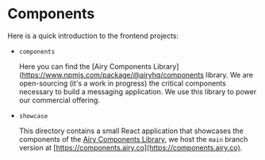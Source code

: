 # Components

Here is a quick introduction to the frontend projects:

- `components`

  Here you can find the [Airy
  Components Library](https://www.npmjs.com/package/@airyhq/components library. We are open-sourcing
  (it's a work in progress) the critical components necessary to build a
  messaging application. We use this library to power our commercial offering.

- `showcase`

  This directory contains a small React application that showcases the
  components of the [Airy Components
  Library](https://www.npmjs.com/package/@airyhq/components), we host the `main`
  branch version at [https://components.airy.co](https://components.airy.co).